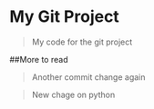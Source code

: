 # My Git Project

> My code for the git project

##More to read

> Another commit change again

> New chage on python
